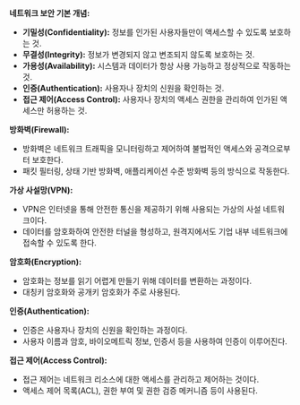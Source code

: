 **네트워크 보안 기본 개념:**

- **기밀성(Confidentiality):** 정보를 인가된 사용자들만이 액세스할 수 있도록 보호하는 것.
- **무결성(Integrity):** 정보가 변경되지 않고 변조되지 않도록 보호하는 것.
- **가용성(Availability):** 시스템과 데이터가 항상 사용 가능하고 정상적으로 작동하는 것.
- **인증(Authentication):** 사용자나 장치의 신원을 확인하는 것.
- **접근 제어(Access Control):** 사용자나 장치의 액세스 권한을 관리하여 인가된 액세스만 허용하는 것.

**방화벽(Firewall):**

- 방화벽은 네트워크 트래픽을 모니터링하고 제어하여 불법적인 액세스와 공격으로부터 보호한다.
- 패킷 필터링, 상태 기반 방화벽, 애플리케이션 수준 방화벽 등의 방식으로 작동한다.

**가상 사설망(VPN):**

- VPN은 인터넷을 통해 안전한 통신을 제공하기 위해 사용되는 가상의 사설 네트워크이다.
- 데이터를 암호화하여 안전한 터널을 형성하고, 원격지에서도 기업 내부 네트워크에 접속할 수 있도록 한다.

**암호화(Encryption):**

- 암호화는 정보를 읽기 어렵게 만들기 위해 데이터를 변환하는 과정이다.
- 대칭키 암호화와 공개키 암호화가 주로 사용된다.

**인증(Authentication):**

- 인증은 사용자나 장치의 신원을 확인하는 과정이다.
- 사용자 이름과 암호, 바이오메트릭 정보, 인증서 등을 사용하여 인증이 이루어진다.

**접근 제어(Access Control):**

- 접근 제어는 네트워크 리소스에 대한 액세스를 관리하고 제어하는 것이다.
- 액세스 제어 목록(ACL), 권한 부여 및 권한 검증 메커니즘 등이 사용된다.
